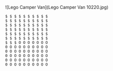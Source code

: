 ![Lego Camper Van](Lego Camper Van 10220.jpg)


    $ $ $ $ $ $ $ $ $ $
    $ $ $ $ $ $ $ $ $ $
    $ $ $ $ $ $ $ $ $ $
    $ $ $ $ $ $ $ $ $ $
    $ $ $ $ $ $ $ $ $ $
    $ $ $ $ $ $ $ $ $ $
    $ $ $ O O O O O O O
    0 O O O O O O O O O
    0 O O O O O O O O O
    0 O O O O O O O O O
    0 O O O O O O O O O
    0 O O O O O O O O O
